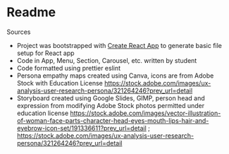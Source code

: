 # Readme

Sources

- Project was bootstrapped with [Create React App](https://github.com/facebook/create-react-app) to generate basic file setup for React app
- Code in App, Menu, Section, Carousel, etc. written by student
- Code formatted using prettier eslint
- Persona empathy maps created using Canva, icons are from Adobe Stock with Education License https://stock.adobe.com/images/ux-analysis-user-research-persona/321264246?prev_url=detail
- Storyboard created using Google Slides, GIMP, person head and expression from modifying Adobe Stock photos permitted under education license https://stock.adobe.com/images/vector-illustration-of-woman-face-parts-character-head-eyes-mouth-lips-hair-and-eyebrow-icon-set/191336611?prev_url=detail ; https://stock.adobe.com/images/ux-analysis-user-research-persona/321264246?prev_url=detail
